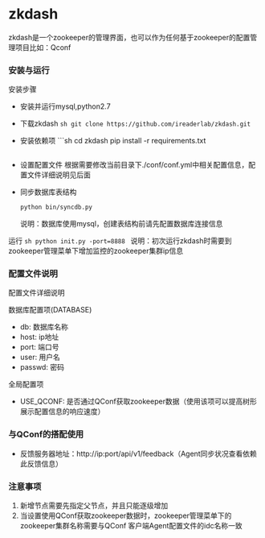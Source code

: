 # zkdash
zkdash是一个zookeeper的管理界面，也可以作为任何基于zookeeper的配置管理项目比如：Qconf

### 安装与运行
安装步骤

 - 安装并运行mysql,python2.7

 - 下载zkdash
       ```sh
       git clone https://github.com/ireaderlab/zkdash.git
       ```

 - 安装依赖项
        ```sh
        cd zkdash
 	pip install -r requirements.txt
 	```

 - 设置配置文件
 	根据需要修改当前目录下./conf/conf.yml中相关配置信息，配置文件详细说明见后面

 - 同步数据库表结构

 	```sh
 	python bin/syncdb.py
	```
	说明：数据库使用mysql，创建表结构前请先配置数据库连接信息

运行
	```sh
	python init.py -port=8888
	```
	说明：初次运行zkdash时需要到zookeeper管理菜单下增加监控的zookeeper集群ip信息


### 配置文件说明
配置文件详细说明

数据库配置项(DATABASE)
 - db: 数据库名称
 - host: ip地址
 - port: 端口号
 - user: 用户名
 - passwd: 密码

全局配置项
 - USE_QCONF: 是否通过QConf获取zookeeper数据（使用该项可以提高树形展示配置信息的响应速度）


### 与QConf的搭配使用

 - 反馈服务器地址：http://ip:port/api/v1/feedback（Agent同步状况查看依赖此反馈信息）


### 注意事项
 1. 新增节点需要先指定父节点，并且只能逐级增加
 2. 当设置使用QConf获取zookeeper数据时，zookeeper管理菜单下的zookeeper集群名称需要与QConf
    客户端Agent配置文件的idc名称一致
